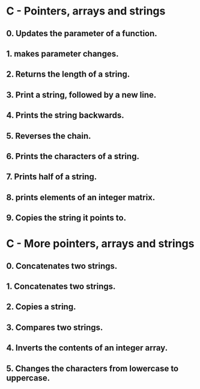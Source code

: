 # C - Pointers, arrays and strings
## 0. Updates the parameter of a function.
## 1. makes parameter changes.
## 2. Returns the length of a string.
## 3. Print a string, followed by a new line.
## 4. Prints the string backwards.
## 5. Reverses the chain.
## 6. Prints the characters of a string.
## 7. Prints half of a string.
## 8. prints elements of an integer matrix.
## 9. Copies the string it points to.

# C - More pointers, arrays and strings
## 0. Concatenates two strings.
## 1. Concatenates two strings.
## 2. Copies a string.
## 3. Compares two strings.
## 4. Inverts the contents of an integer array.
## 5. Changes the characters from lowercase to uppercase.
